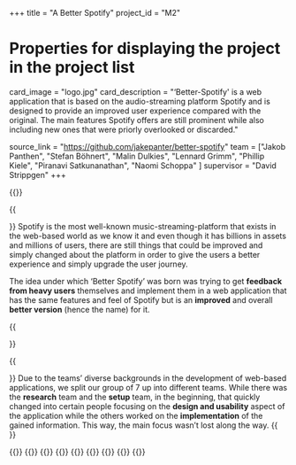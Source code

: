 +++
title = "A Better Spotify"
project_id = "M2"

# Properties for displaying the project in the project list
card_image = "logo.jpg"
card_description = "‘Better-Spotify' is a web application that is based on the audio-streaming platform Spotify and is designed to provide an improved user experience compared with the original. The main features Spotify offers are still prominent while also including new ones that were priorly overlooked or discarded."

source_link = "https://github.com/jakepanter/better-spotify"
team = ["Jakob Panthen", "Stefan Böhnert", "Malin Dulkies", "Lennard Grimm", "Phillip Kiele", "Piranavi Satkunanathan", "Naomi Schoppa" ]
supervisor = "David Strippgen"
+++

{{<mediathek id="73fc815213cba6193247e9f2e057d364" title="Presentation">}}

{{<section title="Our Objective">}}
Spotify is the most well-known music-streaming-platform that exists in the web-based world as we know it and even though it has billions in assets and millions of users, there are still things that could be improved and simply changed about the platform in order to give the users a better experience and simply upgrade the user journey. 

The idea under which ‘Better Spotify’ was born was trying to get **feedback from heavy users** themselves and implement them in a web application that has the same features and feel of Spotify but is an **improved** and overall **better version** (hence the name) for it.

{{</section >}}

{{<section title="The Team">}}
Due to the teams’ diverse backgrounds in the development of web-based applications, we split our group of 7 up into different teams. While there was the **research** team and the **setup** team, in the beginning, that quickly changed into certain people focusing on the **design and usability** aspect of the application while the others worked on the **implementation** of the gained information. This way, the main focus wasn’t lost along the way.
{{</section >}}

{{<gallery>}}
{{<team-member image="Jakob.jpg" name="Jakob">}}
{{<team-member image="Lennard.jpg" name="Lennard">}}
{{<team-member image="Malin.jpg" name="Malin">}}
{{<team-member image="Naomi.jpg" name="Naomi">}}
{{<team-member image="Phillip.jpg" name="Phillip">}}
{{<team-member image="Pira.jpg" name="Pira">}}
{{<team-member image="Stefan.jpg" name="Stefan">}}
{{</gallery>}}
